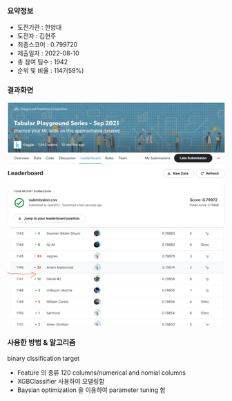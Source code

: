 ### 요약정보 
- 도전기관 : 한양대 
- 도전자 : 김현주 
- 최종스코어 :  0.799720
- 제출일자 : 2022-08-10
- 총 참여 팀수 : 1942
- 순위 및 비율 : 1147(59%)

### 결과화면 
![result](./img/first_score0.PNG) 
![result](./img/first_score1.PNG) 

### 사용한 방법 & 알고리즘 
binary clssification target 
- Feature 의 종류 
  120 columns/numerical and nomial columns 
- XGBClassifier 사용하여 모델링함 
- Baysian optimization 을 이용하여 parameter tuning 함 
